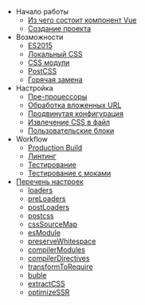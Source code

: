 - Начало работы
  - [Из чего состоит компонент Vue](start/spec.md)
  - [Создание проекта](start/setup.md)
- Возможности
  - [ES2015](features/es2015.md)
  - [Локальный CSS](features/scoped-css.md)
  - [CSS модули](features/css-modules.md)
  - [PostCSS](features/postcss.md)
  - [Горячая замена](features/hot-reload.md)
- Настройка
  - [Пре-процессоры](configurations/pre-processors.md)
  - [Обработка вложенных URL](configurations/asset-url.md)
  - [Продвинутая конфигурация](configurations/advanced.md)
  - [Извлечение CSS в файл](configurations/extract-css.md)
  - [Пользовательские блоки](configurations/custom-blocks.md)
- Workflow
  - [Production Build](workflow/production.md)
  - [Линтинг](workflow/linting.md)
  - [Тестирование](workflow/testing.md)
  - [Тестирование с моками](workflow/testing-with-mocks.md)
- [Перечень настроек](options.md)
  - [loaders](options.md#loaders)
  - [preLoaders](options.md#preloaders)
  - [postLoaders](options.md#postloaders)
  - [postcss](options.md#postcss)
  - [cssSourceMap](options.md#csssourcemap)
  - [esModule](options.md#esmodule)
  - [preserveWhitespace](options.md#preservewhitespace)
  - [compilerModules](options.md#compilermodules)
  - [compilerDirectives](options.md#compilerdirectives)
  - [transformToRequire](options.md#transformtorequire)
  - [buble](options.md#buble)
  - [extractCSS](options.md#extractcss)
  - [optimizeSSR](options.md#optimizessr)
